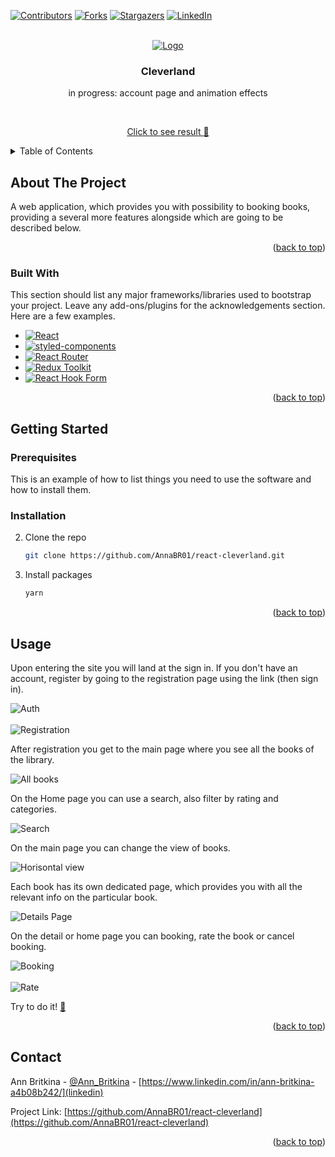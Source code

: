 [![Contributors][contributors-shield]][contributors-url]
[![Forks][forks-shield]][forks-url]
[![Stargazers][stars-shield]][stars-url]
[![LinkedIn][linkedin-shield]][linkedin-url]

<a name="readme-top"></a>

<br />
<div align="center">
  <a href="https://annabr01.github.io/react-cleverland/">
    <img src="http://g.recordit.co/Ccq1GcjLOR.gif" alt="Logo" >
  </a>

  <h3 align="center">Cleverland </h3>
 <p align="center">in progress: account page and animation effects  </p>

  <p align="center">
       <br />

<a href="https://annabr01.github.io/react-cleverland/" target="_blank">Click to see result 👀</a>

  </p>
</div>

<details>
  <summary>Table of Contents</summary>
  <ol>
    <li>
      <a href="#about-the-project">About The Project</a>
      <ul>
        <li><a href="#built-with">Built With</a></li>
      </ul>
    </li>
    <li>
      <a href="#getting-started">Getting Started</a>
      <ul>
        <li><a href="#prerequisites">Prerequisites</a></li>
        <li><a href="#installation">Installation</a></li>
      </ul>
    </li>
    <li><a href="#usage">Usage</a></li>
    <li><a href="#contact">Contact</a></li>
  </ol>
</details>

## About The Project

A web application, which provides you with possibility to booking books, providing a several more features alongside which are going to be described below.

<p align="right">(<a href="#readme-top">back to top</a>)</p>

### Built With

This section should list any major frameworks/libraries used to bootstrap your project. Leave any add-ons/plugins for the acknowledgements section. Here are a few examples.

- [![React][react.js]][react-url]
- [![styled-components][styled-components]][styled-components-url]
- [![React Router][reactrouter.com]][react-router-url]
- [![Redux Toolkit][redux-toolkit.js.org]][redux-url]
- [![React Hook Form][react-hook-form.com]][react-hook-form-url]
<!-- - [![Framer Motion][framer.com]][framer-url] -->

<p align="right">(<a href="#readme-top">back to top</a>)</p>

## Getting Started

### Prerequisites

This is an example of how to list things you need to use the software and how to install them.

### Installation

2. Clone the repo
   ```sh
   git clone https://github.com/AnnaBR01/react-cleverland.git
   ```
3. Install packages
   ```sh
   yarn
   ```
   <p align="right">(<a href="#readme-top">back to top</a>)</p>

<!-- USAGE EXAMPLES -->

## Usage

Upon entering the site you will land at the sign in. If you don't have an account, register by going to the registration page using the link (then sign in).

<img src="images/auth.png" alt="Auth" >
<br /><br />
<img src="images/registration.png" alt="Registration" >

After registration you get to the main page where you see all the books of the library.

<img src="images/all-books.png" alt="All books" >

On the Home page you can use a search, also filter by rating and categories.

<img src="images/search.png" alt="Search" >

On the main page you can change the view of books.

<img src="images/horisontal.png" alt="Horisontal view" >

Each book has its own dedicated page, which provides you with all the relevant info on the particular book.

<img src="images/details.png" alt="Details Page" >

On the detail or home page you can booking, rate the book or cancel booking.

<img src="images/booking.png" alt="Booking" >
<br /><br />
<img src="images/rate.png" alt="Rate" >

Try to do it! <a href="https://annabr01.github.io/react-cleverland/" target="_blank"> 👀</a>

<p align="right">(<a href="#readme-top">back to top</a>)</p>

## Contact

Ann Britkina - [@Ann_Britkina](telegram) - [https://www.linkedin.com/in/ann-britkina-a4b08b242/](linkedin)

Project Link: [https://github.com/AnnaBR01/react-cleverland](https://github.com/AnnaBR01/react-cleverland)

<p align="right">(<a href="#readme-top">back to top</a>)</p>

[contributors-shield]: https://img.shields.io/github/contributors/AnnaBR01/react-cleverland.svg?style=for-the-badge
[contributors-url]: https://github.com/AnnaBR01/react-cleverland/graphs/contributors
[forks-shield]: https://img.shields.io/github/forks/AnnaBR01/react-cleverland.svg?style=for-the-badge
[forks-url]: https://github.com/AnnaBR01/react-cleverland/network/members
[stars-shield]: https://img.shields.io/github/stars/AnnaBR01/react-cleverland.svg?style=for-the-badge
[stars-url]: https://github.com/AnnaBR01/react-cleverland/stargazers
[linkedin-shield]: https://img.shields.io/badge/-LinkedIn-black.svg?style=for-the-badge&logo=linkedin&colorB=555
[linkedin-url]: https://www.linkedin.com/in/ann-britkina-a4b08b242/
[typescriptlang.org]: https://img.shields.io/badge/-Typescript-blue?style=for-the-badge&logo=typescript&logoColor=white
[typescript-url]: https://www.typescriptlang.org/
[react.js]: https://img.shields.io/badge/React-20232A?style=for-the-badge&logo=react&logoColor=61DAFB
[react-url]: https://reactjs.org/
[axios-http.com]: https://img.shields.io/badge/-axios-671ddf?style=for-the-badge&logo=axios&logoColor=white
[axios-url]: https://axios-http.com/ru/docs/intro
[redux-toolkit.js.org]: https://img.shields.io/badge/-redux--toolkit-764abc?style=for-the-badge&logo=redux&logoColor=white
[redux-url]: https://redux-toolkit.js.org/
[react-hook-form.com]: https://img.shields.io/badge/-react--hook--form-1e2a4a?style=for-the-badge&logo=react-hook-form&logoColor=ec5990
[react-hook-form-url]: https://react-hook-form.com/

<!-- [framer.com]: https://img.shields.io/badge/-framer--motion-DD0031?style=for-the-badge&logo=framer&logoColor=black
[framer-url]: https://www.framer.com/ -->

[reactrouter.com]: https://img.shields.io/badge/-react--router-563D7C?style=for-the-badge&logo=react-router&logoColor=white
[react-router-url]: https://reactrouter.com/
[styled-components]: https://img.shields.io/badge/-styled--components-35495E?style=for-the-badge&logo=styled-components&logoColor=pink
[styled-components-url]: https://styled-components.com/
